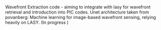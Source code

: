 Wavefront Extraction code - aiming to integrate with lasy for wavefront retrieval and introduction into PIC codes. Unet architecture taken from povanberg: Machine learning for image-based wavefront sensing, relying heavily on LASY. (In progress
)
